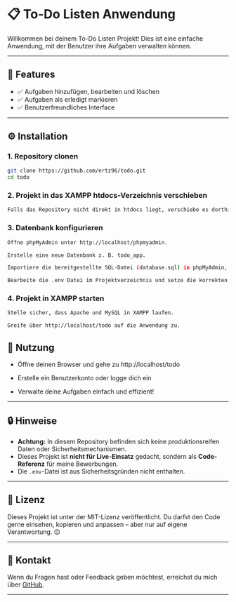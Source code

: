 # 📋 To-Do Listen Anwendung

Willkommen bei deinem To-Do Listen Projekt! Dies ist eine einfache Anwendung, mit der Benutzer ihre Aufgaben verwalten können.

---

## 🚀 Features

- ✅ Aufgaben hinzufügen, bearbeiten und löschen
- ✅ Aufgaben als erledigt markieren
- ✅ Benutzerfreundliches Interface

---

## ⚙️ Installation

### 1. Repository clonen
```bash
git clone https://github.com/ertz96/todo.git
cd todo
```

### 2. Projekt in das XAMPP htdocs-Verzeichnis verschieben
```bash
Falls das Repository nicht direkt in htdocs liegt, verschiebe es dorthin oder erstelle einen symbolischen Link.
```

### 3. Datenbank konfigurieren
```bash
Öffne phpMyAdmin unter http://localhost/phpmyadmin.

Erstelle eine neue Datenbank z. B. todo_app.

Importiere die bereitgestellte SQL-Datei (database.sql) in phpMyAdmin, um die Tabellen und Struktur automatisch anzulegen.

Bearbeite die .env Datei im Projektverzeichnis und setze die korrekten Datenbank-Zugangsdaten:
```

### 4. Projekt in XAMPP starten
```bash
Stelle sicher, dass Apache und MySQL in XAMPP laufen.

Greife über http://localhost/todo auf die Anwendung zu.
```

## 🤚 Nutzung
- Öffne deinen Browser und gehe zu http://localhost/todo

- Erstelle ein Benutzerkonto oder logge dich ein

- Verwalte deine Aufgaben einfach und effizient!

---

## 🔒 Hinweise

- **Achtung:** In diesem Repository befinden sich keine produktionsreifen Daten oder Sicherheitsmechanismen.
- Dieses Projekt ist **nicht für Live-Einsatz** gedacht, sondern als **Code-Referenz** für meine Bewerbungen.
- Die `.env`-Datei ist aus Sicherheitsgründen nicht enthalten.

---

## 📄 Lizenz

Dieses Projekt ist unter der MIT-Lizenz veröffentlicht. Du darfst den Code gerne einsehen, kopieren und anpassen – aber nur auf eigene Verantwortung. 😉

---

## 🤝 Kontakt

Wenn du Fragen hast oder Feedback geben möchtest, erreichst du mich über [GitHub](https://github.com/ertz96).

---
